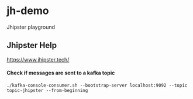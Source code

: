 # jh-demo
Jhipster playground

## Jhipster Help

https://www.jhipster.tech/

 
#### Check if messages are sent to a kafka topic
    ./kafka-console-consumer.sh --bootstrap-server localhost:9092 --topic topic-jhipster --from-beginning
